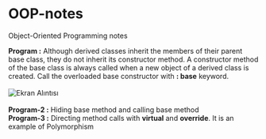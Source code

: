 # OOP-notes
Object-Oriented Programming notes

**Program :** Although derived classes inherit	the	members	of	their	parent	base	class,	they	do	not	inherit	its
constructor	method. A constructor	method	of	the	base	class	is	always	called	when	a
new	object	of	a	derived	class	is	created. Call the overloaded base constructor with **: base** keyword.<br><br>
![Ekran Alıntısı](https://github.com/erolcum/OOP-notes/assets/110387801/47aba4c5-24eb-43ca-846d-3ab6b448987e)<br><br>
**Program-2 :** Hiding base method and calling base method<br>
**Program-3 :** Directing	method	calls with **virtual** and **override**. It is an example of Polymorphism<br>
